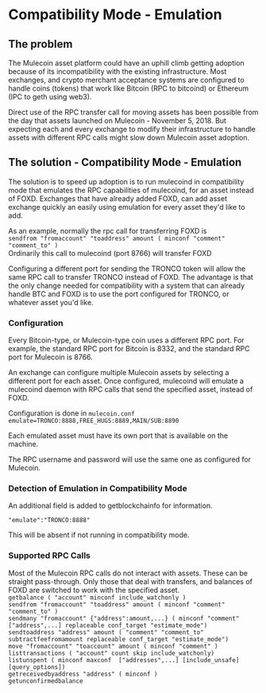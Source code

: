 # Compatibility Mode - Emulation

## The problem
The Mulecoin asset platform could have an uphill climb getting adoption because of its incompatibility with the existing infrastructure.  Most exchanges, and crypto merchant acceptance systems are configured to handle coins (tokens) that work like Bitcoin (RPC to bitcoind) or Ethereum (IPC to geth using web3).

Direct use of the RPC transfer call for moving assets has been possible from the day that assets launched on Mulecoin - November 5, 2018.  But expecting each and every exchange to modify their infrastructure to handle assets with different RPC calls might slow down Mulecoin asset adoption.

## The solution - Compatibility Mode - Emulation
The solution is to speed up adoption is to run mulecoind in compatibility mode that emulates the RPC capabilities of mulecoind, for an asset instead of FOXD.  Exchanges that have already added FOXD, can add asset exchange quickly an easily using emulation for every asset they'd like to add.

As an example, normally the rpc call for transferring FOXD is   
```sendfrom "fromaccount" "toaddress" amount ( minconf "comment" "comment_to" )```   
Ordinarily this call to mulecoind (port 8766) will transfer FOXD

Configuring a different port for sending the TRONCO token will allow the same RPC call to transfer TRONCO instead of FOXD.  The advantage is that the only change needed for compatibility with a system that can already handle BTC and FOXD is to use the port configured for TRONCO, or whatever asset you'd like.

### Configuration
Every Bitcoin-type, or Mulecoin-type coin uses a different RPC port.  For example, the standard RPC port for Bitcoin is 8332, and the standard RPC port for Mulecoin is 8766.

An exchange can configure multiple Mulecoin assets by selecting a different port for each asset.  Once configured, mulecoind will emulate a mulecoind daemon with RPC calls that send the specified asset, instead of FOXD.

Configuration is done in ```mulecoin.conf```  
```emulate=TRONCO:8888,FREE_HUGS:8889,MAIN/SUB:8890```

Each emulated asset must have its own port that is available on the machine.

The RPC username and password will use the same one as configured for Mulecoin.

### Detection of Emulation in Compatibility Mode
An additional field is added to getblockchainfo for information. 

```"emulate":"TRONCO:8888"```

This will be absent if not running in compatibility mode.

### Supported RPC Calls

Most of the Mulecoin RPC calls do not interact with assets.  These can be straight pass-through.  Only those that deal with transfers, and balances of FOXD are switched to work with the specified asset.  
```getbalance ( "account" minconf include_watchonly )```  
```sendfrom "fromaccount" "toaddress" amount ( minconf "comment" "comment_to" )```    
```sendmany "fromaccount" {"address":amount,...} ( minconf "comment" ["address",...] replaceable conf_target "estimate_mode")```  
```sendtoaddress "address" amount ( "comment" "comment_to" subtractfeefromamount replaceable conf_target "estimate_mode")```  
```move "fromaccount" "toaccount" amount ( minconf "comment" )```  
```listtransactions ( "account" count skip include_watchonly)```  
```listunspent ( minconf maxconf  ["addresses",...] [include_unsafe] [query_options])```  
```getreceivedbyaddress "address" ( minconf )```  
```getunconfirmedbalance```  


